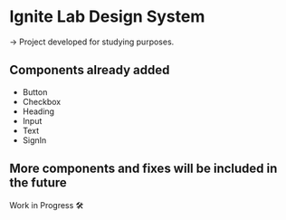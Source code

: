 # Ignite Lab Design System
→ Project developed for studying purposes.

## Components already added

<ul>
  <li>
    Button
  </li>
  <li>
    Checkbox
  </li>
  <li>
    Heading
  </li>
  <li>
    Input
  </li>
  <li>
    Text
  </li>
  <li>
    SignIn
  </li>
</ul>

## More components and fixes will be included in the future
Work in Progress 🛠
